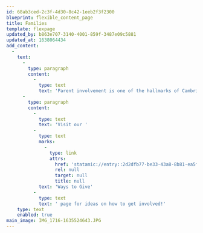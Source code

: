 ```yaml
---
id: 68ab3ced-2c3f-4d30-8c42-1eeb2f3f2300
blueprint: flexible_content_page
title: Families
template: flexpage
updated_by: b863e707-3140-4001-859f-3487e09c5881
updated_at: 1638064434
add_content:
  -
    text:
      -
        type: paragraph
        content:
          -
            type: text
            text: 'Parent involvement is one of the hallmarks of Cambridge-Ellis. We believe that forming collaborative partnerships with parents is crucial to building trusting relationships and improves outcomes for young children. Parents and teachers work together to nurture children and optimize each child’s experience. We communicate and partner with parents through a variety of forums and believe that the home/school connection is a critical element of a child’s early education.'
      -
        type: paragraph
        content:
          -
            type: text
            text: 'Visit our '
          -
            type: text
            marks:
              -
                type: link
                attrs:
                  href: 'statamic://entry::2d2dfb77-be33-43a8-8b81-ea5fb25d09f3'
                  rel: null
                  target: null
                  title: null
            text: 'Ways to Give'
          -
            type: text
            text: ' page for ideas on how to get involved!'
    type: text
    enabled: true
main_image: IMG_1716-1635524643.JPG
---
```

